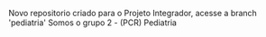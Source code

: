 Novo repositorio criado para o Projeto Integrador, acesse a branch 'pediatria' 
Somos o grupo 2 - (PCR) Pediatria 
